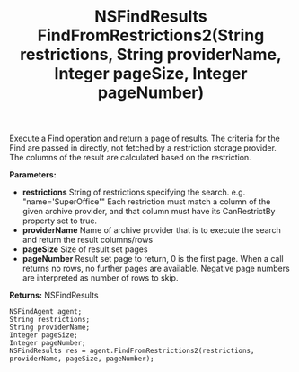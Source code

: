 ﻿---
uid: crmscript_ref_NSFindAgent_FindFromRestrictions2
title: NSFindResults FindFromRestrictions2(String restrictions, String providerName, Integer pageSize, Integer pageNumber)
intellisense: NSFindAgent.FindFromRestrictions2
keywords: NSFindAgent, FindFromRestrictions2
so.topic: reference
---

Execute a Find operation and return a page of results. The criteria for the Find are passed in directly, not fetched by a restriction storage provider. The columns of the result are calculated based on the restriction.

**Parameters:**
 - **restrictions** String of restrictions specifying the search. e.g. "name='SuperOffice'" Each restriction must match a column of the  given archive provider, and that column must have its CanRestrictBy property set to true.
 - **providerName** Name of archive provider that is to execute the search and return the result columns/rows
 - **pageSize** Size of result set pages
 - **pageNumber** Result set page to return, 0 is the first page. When a call returns no rows, no further pages are available. Negative page numbers are interpreted as number of rows to skip.

**Returns:** NSFindResults

```crmscript
NSFindAgent agent;
String restrictions;
String providerName;
Integer pageSize;
Integer pageNumber;
NSFindResults res = agent.FindFromRestrictions2(restrictions, providerName, pageSize, pageNumber);
```

